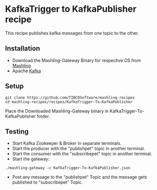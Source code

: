 # KafkaTrigger to KafkaPublisher recipe
This recipe publishes kafka messages from one topic to the other.

## Installation
* Download the Mashling-Gateway Binary for respective OS from [Mashling](https://github.com/TIBCOSoftware/mashling/tree/master#installation-and-usage)
* Apache [Kafka](https://kafka.apache.org/quickstart)

## Setup
```
git clone https://github.com/TIBCOSoftware/mashling-recipes
cd mashling-recipes/recipes/KafkaTrigger-To-KafkaPublisher
```
Place the Downloaded Mashling-Gateway binary in KafkaTrigger-To-KafkaPublisher folder.

## Testing

* Start Kafka Zookeeper & Broker in separate terminals.
* Start the producer with the "publishpet" topic in another terminal.
* Start the consumer with the "subscribepet" topic in another terminal.
* Start the gateway:
```
./mashling-gateway -c KafkaTrigger-To-KafkaPublisher.json
```
* Post any message to the "publishpet" Topic and the message gets published to "subscribepet" Topic.
